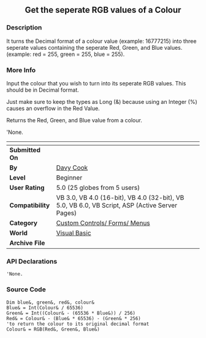 ﻿<div align="center">

## Get the seperate RGB values of a Colour


</div>

### Description

It turns the Decimal format of a colour value (example: 16777215) into three seperate values containing the seperate Red, Green, and Blue values. (example: red = 255, green = 255, blue = 255).
 
### More Info
 
Input the colour that you wish to turn into its seperate RGB values. This should be in Decimal format.

Just make sure to keep the types as Long (&) because using an Integer (%) causes an overflow in the Red Value.

Returns the Red, Green, and Blue value from a colour.

'None.


<span>             |<span>
---                |---
**Submitted On**   |
**By**             |[Davy Cook](https://github.com/Planet-Source-Code/PSCIndex/blob/master/ByAuthor/davy-cook.md)
**Level**          |Beginner
**User Rating**    |5.0 (25 globes from 5 users)
**Compatibility**  |VB 3\.0, VB 4\.0 \(16\-bit\), VB 4\.0 \(32\-bit\), VB 5\.0, VB 6\.0, VB Script, ASP \(Active Server Pages\) 
**Category**       |[Custom Controls/ Forms/  Menus](https://github.com/Planet-Source-Code/PSCIndex/blob/master/ByCategory/custom-controls-forms-menus__1-4.md)
**World**          |[Visual Basic](https://github.com/Planet-Source-Code/PSCIndex/blob/master/ByWorld/visual-basic.md)
**Archive File**   |[](https://github.com/Planet-Source-Code/davy-cook-get-the-seperate-rgb-values-of-a-colour__1-9347/archive/master.zip)

### API Declarations

```
'None.
```


### Source Code

```
Dim blue&, green&, red&, colour&
Blue& = Int(Colour& / 65536)
Green& = Int((Colour& - (65536 * Blue&)) / 256)
Red& = Colour& - (Blue& * 65536) - (Green& * 256)
'to return the colour to its original decimal format
Colour& = RGB(Red&, Green&, Blue&)
```

